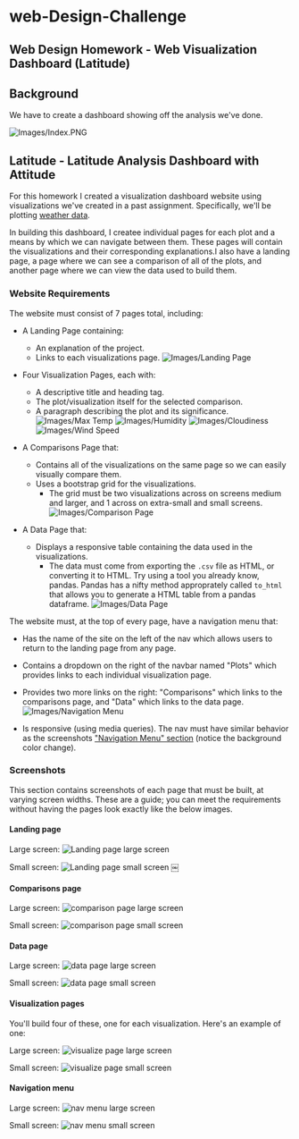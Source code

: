 # web-Design-Challenge

## Web Design Homework - Web Visualization Dashboard (Latitude)

## Background

We have to create a dashboard showing off the analysis we've done.

![Images/Index.PNG](Images/Index.PNG)

## Latitude - Latitude Analysis Dashboard with Attitude

For this homework I created a visualization dashboard website using visualizations we've created in a past assignment. Specifically, we'll be plotting [weather data](Resources/cities.csv).

In building this dashboard, I createe individual pages for each plot and a means by which we can navigate between them. These pages will contain the visualizations and their corresponding explanations.I also have a landing page, a page where we can see a comparison of all of the plots, and another page where we can view the data used to build them.

### Website Requirements

The website must consist of 7 pages total, including:

* A Landing Page containing:
  * An explanation of the project.
  * Links to each visualizations page.
  ![Images/Landing Page](Images/Visualization.PNG)

* Four Visualization Pages, each with:
  * A descriptive title and heading tag.
  * The plot/visualization itself for the selected comparison.
  * A paragraph describing the plot and its significance.
    ![Images/Max Temp](Images/MaxTemp.PNG)
    ![Images/Humidity](Images/Humidity.PNG)
    ![Images/Cloudiness](Images/Cloudiness.PNG)
    ![Images/Wind Speed](Images/WindSpeed.PNG)

* A Comparisons Page that:
  * Contains all of the visualizations on the same page so we can easily visually compare them.
  * Uses a bootstrap grid for the visualizations.
    * The grid must be two visualizations across on screens medium and larger, and 1 across on extra-small and small screens.
    ![Images/Comparison Page](Images/Comparisons1.PNG)

* A Data Page that:
  * Displays a responsive table containing the data used in the visualizations.
    * The data must come from exporting the `.csv` file as HTML, or converting it to HTML. Try using a tool you already know, pandas. Pandas has a nifty method approprately called `to_html` that allows you to generate a HTML table from a pandas dataframe. 
    ![Images/Data Page](Images/Data.PNG)

The website must, at the top of every page, have a navigation menu that:

* Has the name of the site on the left of the nav which allows users to return to the landing page from any page.
* Contains a dropdown on the right of the navbar named "Plots" which provides links to each individual visualization page.
* Provides two more links on the right: "Comparisons" which links to the comparisons page, and "Data" which links to the data page.
    ![Images/Navigation Menu](Images/PlotPopUp.PNG)

* Is responsive (using media queries). The nav must have similar behavior as the screenshots ["Navigation Menu" section](#Index) (notice the background color change).

### Screenshots

This section contains screenshots of each page that must be built, at varying screen widths. These are a guide; you can meet the requirements without having the pages look exactly like the below images.

#### Landing page

Large screen:
![Landing page large screen](Images/Index.PNG)

Small screen:
![Landing page small screen](Images/Index-sm.PNG)
￼

#### Comparisons page

Large screen:
![comparison page large screen](Images/Comparison.PNG)

Small screen:
![comparison page small screen](Images/Comparison-sm.PNG)

#### Data page

Large screen:
![data page large screen](Images/Data.PNG)

Small screen:
![data page small screen](Images/Data-sm.PNG)

#### Visualization pages

You'll build four of these, one for each visualization. Here's an example of one:

Large screen:
![visualize page large screen](Images/Visualization.PNG)

Small screen:
![visualize page small screen](Images/Visualization-sm.PNG)

#### Navigation menu

Large screen:
![nav menu large screen](Images/PlotsPopUp.PNG)

Small screen:
![nav menu small screen](Images/PlotsPopUp-sm.PNG)